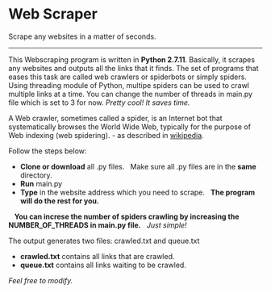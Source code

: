 # Web Scraper
Scrape any websites in a matter of seconds.
***************

This Webscraping program is written in **Python 2.7.11**. Basically, it scrapes any websites and outputs all the links that it finds. The set of programs that eases this task are called web crawlers or spiderbots or simply spiders. Using threading module of Python, multipe spiders can be used to crawl multiple links at a time. You can change the number of threads in main.py file which is set to 3 for now. *Pretty cool! It saves time.*


A Web crawler, sometimes called a spider, is an Internet bot that systematically browses the World Wide Web, typically for the purpose of Web indexing (web spidering). - as described in 
[wikipedia](https://en.m.wikipedia.org/wiki/Web_crawler).

Follow the steps below:
* **Clone or download** all .py files.
   Make sure all .py files are in the **same** directory.
* **Run** main.py
* **Type** in the website address which you need to scrape.
   **The program will do the rest for you.**
   
   
  
 **You can increse the number of spiders crawling by increasing the NUMBER_OF_THREADS in main.py file.**
   *Just simple!*
   
 The output generates two files: crawled.txt and queue.txt
 * **crawled.txt** contains all links that are crawled.
 * **queue.txt** contains all links waiting to be crawled.
 
 *Feel free to modify.*
